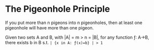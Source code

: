 # The Pigeonhole Principle
If you put more than n pigeons into n pigeonholes, then at least one pigeonhole will have more than one pigeon.

Given two sets A and B, with |A| = m > n = |B|, for any function ƒ: A->B, there exists b in B s.t. `| {x in A: ƒ(x)=b} | > 1`
